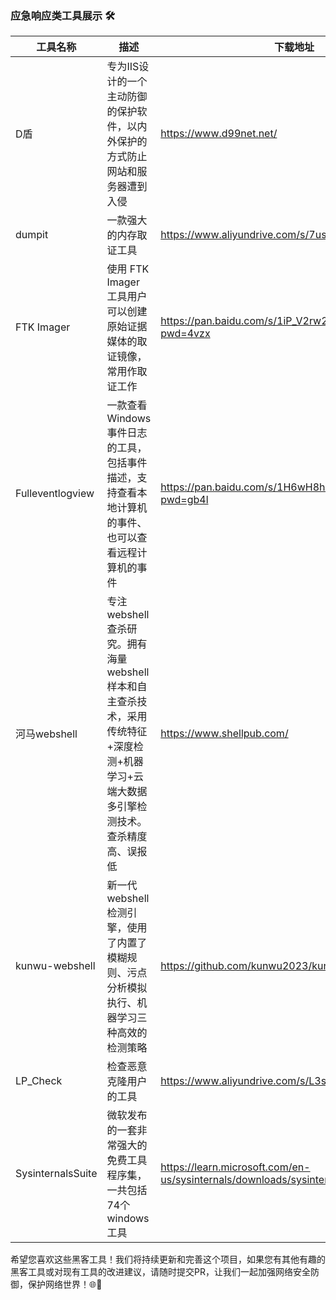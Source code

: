 ### 应急响应类工具展示 🛠️

| 工具名称              | 描述                                                                           | 下载地址                                                                                                       |
|-------------------|------------------------------------------------------------------------------|------------------------------------------------------------------------------------------------------------|
| D盾                | 专为IIS设计的一个主动防御的保护软件，以内外保护的方式防止网站和服务器遭到入侵                                     | https://www.d99net.net/ |
| dumpit            | 一款强大的内存取证工具                                                                  |https://www.aliyundrive.com/s/7usKeqAVunE|
| FTK Imager        | 使用 FTK Imager 工具用户可以创建原始证据媒体的取证镜像，常用作取证工作                                    |https://pan.baidu.com/s/1iP_V2rw2F9hfmM4xTSsvCQ?pwd=4vzx|
| Fulleventlogview  | 一款查看Windows事件日志的工具，包括事件描述，支持查看本地计算机的事件、也可以查看远程计算机的事件                         |https://pan.baidu.com/s/1H6wH8hUWRdXYj4AeoPpTtA?pwd=gb4l|
| 河马webshell        | 专注webshell查杀研究。拥有海量webshell样本和自主查杀技术，采用传统特征+深度检测+机器学习+云端大数据多引擎检测技术。查杀精度高、误报低 |https://www.shellpub.com/|
| kunwu-webshell    |新一代webshell检测引擎，使用了内置了模糊规则、污点分析模拟执行、机器学习三种高效的检测策略|https://github.com/kunwu2023/kunwu/releases|
| LP_Check          | 检查恶意克隆用户的工具                                                                  |https://www.aliyundrive.com/s/L3si8qnMxnc|
| SysinternalsSuite |微软发布的一套非常强大的免费工具程序集，一共包括74个windows工具|https://learn.microsoft.com/en-us/sysinternals/downloads/sysinternals-suite|

希望您喜欢这些黑客工具！我们将持续更新和完善这个项目，如果您有其他有趣的黑客工具或对现有工具的改进建议，请随时提交PR，让我们一起加强网络安全防御，保护网络世界！🌐💪

